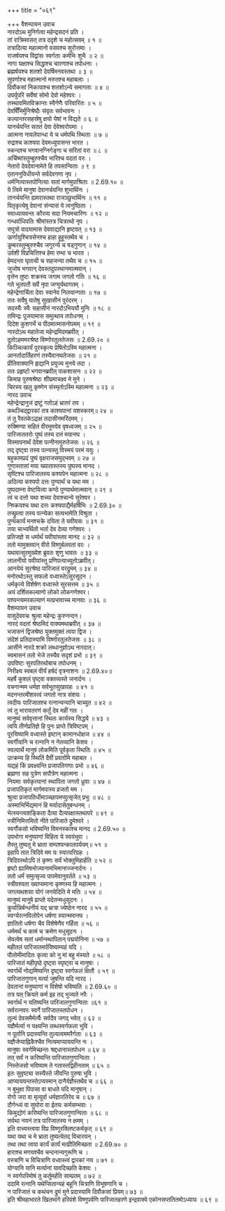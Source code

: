 +++
title = "०६९"

+++
वैशम्पायन उवाच  
नारदोऽथ मुनिर्गत्वा महेन्द्रसदनं प्रति ।  
तां रात्रिमवसत् तत्र ददृशे च महोत्सवम् ॥ १ ॥  
तत्रादित्या महात्मानो वसवश्च सुरोत्तमाः ।  
राजर्षयश्च विद्वांसः स्वर्गताः कर्मभिः शुभैः ॥ २ ॥  
नागा यक्षाश्च सिद्धाश्च चारणाश्च तपोधनाः ।  
ब्रह्मर्षयश्च शतशो देवर्षिमनवस्तथा ॥ ३ ॥  
सुपर्णाश्च महात्मानो मरुतश्च महाबलाः ।  
दिवौकसां निकायाश्च शतशोऽन्ये समागताः ॥ ४ ॥  
उपर्युपरि सर्वेषां सोमो देवो महेश्वरः ।  
तस्थावमितविक्रान्तः स्वैर्गणैः परिवारितः ॥ ५ ॥  
देवर्षिँभिर्मुनिश्रेष्ठैः संवृतः सर्वभावनः ।  
कल्पान्तरसहस्रेषु क्षयो येषां न विद्यते ॥ ६ ॥  
यानर्चयन्ति सततं देवा देवेश्वरोपमाः ।  
आत्मना नावलेपान्धा ये च धर्मपथि स्थिताः ॥ ७ ॥  
रुद्राश्च काश्यपा देवमध्युपासन्त भारत ।  
स्कन्दश्च भगवानग्निर्गङ्गा च सरितां वरा ॥ ८ ॥  
अर्चिष्मांस्तुम्बुरुश्चैव भारिश्च वदतां वरः ।  
नेतारो देवदेवानामेते हि तपसान्विताः ॥ ९ ॥  
एताननुविधीयन्ते सर्वदेवगणा नृप ।  
धर्मनित्यास्तपोनित्याः सतां मार्गमुपाश्रिताः ॥ 2.69.१० ॥  
ये त्विमे मानुषा देवानर्चयन्ति शुभार्थिनः ।  
तानर्चयन्ति ह्यमरास्तथा राजञ्छुभार्थिनः ॥ ११ ॥  
पितृकृत्येषु देवानां संन्यासं ये त्वनुष्ठिताः ।  
स्वाध्यायवन्तः कौरव्य सदा नियमचारिणः ॥ १२ ॥  
गन्धर्वाधिपतिः श्रीमांस्तत्र चित्ररथो नृप ।  
सपुत्रो वादयामास देववाद्यानि हृष्टवत् ॥ १३ ॥  
ऊर्णायुश्चित्रसेनश्च हाहा हूहूस्तथैव च ।  
डुम्बरस्तुम्बुरुश्चैव जगुरन्ये च षड्गुणान् ॥ १४ ॥  
उर्वशी विप्रचित्तिश्च हेमा रम्भा च भारत ।  
हेमदन्ता घृताची च सहजन्या तथैव च ॥ १५ ॥  
जुजोष भगवान् देवस्तदुपस्थानमात्मवान् ।  
वृत्तेन तुष्टः शक्रस्य जगाम जगतो गतिः ॥ १६ ॥  
गते भूतपतौ सर्वे नृपा जग्मुर्यथागतम् ।  
महेन्द्रेणार्चिता देवाः स्वानेव निलयान्गताः ॥ १७ ॥  
ततः सर्वेषु यातेषु सुखासीनं पुरंदरम् ।  
सदस्यैः स्वैः सहासीनं नारदोऽभिययौ मुनिः ॥ १८ ॥  
तमिन्द्रः पूजयामास समुत्थाय तपोधनम् ।  
दिदेश कुशगर्भे च पीठमात्मासनोपमम् ॥ १९ ॥  
नारदोऽथ महातेजा महेन्द्रमिदमब्रवीत् ।  
दूतोऽहममरश्रेष्ठ विष्णोरतुलतेजसः ॥ 2.69.२० ॥  
किञ्चित्कार्यं पुरस्कृत्य प्रेषितोऽस्मि महात्मना ।  
आनर्तादार्तिहरणं तस्यैवानघतेजसः ॥ २१ ॥  
प्रीतिवाक्यानि हृद्यानि प्रयुज्य मुनये तदा ।  
ततः प्रहृष्टो भगवानब्रवीत् पाकशासनः ॥ २२ ॥  
किमाह पुरुषश्रेष्ठः शीघ्रमाचक्ष्व मे मुने ।  
चिरस्य खलु कृष्णेन संस्मृतोऽस्मि महात्मना ॥ २३ ॥  
नारद उवाच  
महेन्द्रेन्द्रानुजं द्रष्टुं गतोऽहं भ्रातरं तव ।  
कथञ्चिद्द्वारकां तत्र काश्यपानां यशस्करम्॥ २४ ॥  
तं तु रैवतकेऽद्राक्षं तदासीनमरिंदमम् ।  
रुक्मिण्या सहितं वीरमुमयेव वृषध्वजम् ॥ २५ ॥  
पारिजाततरोः पुष्पं तस्य दत्तं मयानघ ।  
विस्मापनार्थं देवेश पत्नीनामुरुतेजसः ॥ २६ ॥  
तद् दृष्ट्वा तस्य पत्न्यस्तु विस्मयं परमं ययुः ।  
बहुकामप्रदं पुष्पं वृक्षराजसमुद्भवम् ॥ २७ ॥  
गुणास्तासां मया ख्यातास्तस्य पुष्पस्य मानद ।  
सृष्टिश्च पारिजातस्य कश्यपेन महात्मना ॥ २८ ॥  
अदित्या कश्यपो दत्तः पुण्यार्थं च यथा मम ।  
पुष्पदाम्ना वेष्टयित्वा कण्ठे पुण्यार्थमात्मवान् ॥ २९ ॥  
त्वं च दत्तो यथा शच्या देवाश्चान्ये सुरेश्वर ।  
निष्क्रयश्च यथा दत्तः कश्यपाद्यैर्महर्षिभिः ॥ 2.69.३० ॥  
तच्छ्रुत्वा तस्य पत्न्येका सत्यभामेति विश्रुता ।  
पुण्यकार्यं मनश्चक्रे दयिता ते यवीयसः ॥ ३१ ॥  
तया चाभ्यर्थितो भर्ता देव देव्या गणेश्वरः ।  
प्रतिजज्ञे स धर्मार्थं यवीयांस्तव मानद ॥ ३२ ॥  
ततो मामुक्तवान् वीरो विष्णुर्बलवतां वरः ।  
यथावत्सुरमुख्येश ब्रुवतः शृणु भावतः ॥ ३३ ॥  
लालनीयो यवीयांस्तु प्रणिपत्याच्युतोऽब्रवीत्।  
आनयेयं सुरश्रेष्ठ पारिजातं वरद्रुमम् ॥ ३४ ॥  
मनोरथोऽस्तु सफलो वध्वास्तेऽसुरसूदन ।  
धर्मकृत्ये विशेषेण वध्वास्ते सुरसत्तम ॥ ३५ ॥  
अयं दर्शितकल्याणो लोको लोकगणेश्वर।  
पश्यन्त्यमरकल्याणं मत्प्रभावाच्च मानवाः ॥ ३६ ॥  
वैशम्पायन उवाच  
वासुदेववचः श्रुत्वा महेन्द्रः कुरुनन्दन।  
नारदं वदतां श्रेष्ठमिदं वाक्यमथाब्रवीत् ॥ ३७ ॥  
भजासनं द्विजश्रेष्ठ युक्तमुक्तं त्वया द्विज ।  
संदेशं प्रतिदास्यामि विष्णोरतुलतेजसः ॥ ३८ ॥  
आसीने नारदे शक्रो लब्धानुज्ञोऽथ नारदात्।  
स्वमासनं ततो भेजे तस्यैव सदृशं प्रभो ॥ ३९ ॥  
उपविष्टः सुरपतिरथोबाच तपोधनम् ।  
निरीक्ष्य स्वबलं वीर्यं हर्षदं वृत्रनाशनः ॥ 2.69.४०॥  
महर्षे कुशलं पृष्ट्वा वक्तव्यस्ते जनार्दनः ।  
वचनान्मम धर्मज्ञ सर्वभूतसुखावहः ॥ ४१ ॥  
मदनन्तरमीशस्त्वं जगतो नात्र संशयः ।  
त्वदीयः पारिजातश्च रत्नान्यन्यानि चाच्युत ॥ ४२ ॥  
त्वं तु भारावतरणं कर्तुं देव महीं गतः ।  
मानुष्यं सर्ववृत्तानां स्थितः कार्यस्य सिद्धये ॥ ४३ ॥  
त्वयि तीर्णप्रतिज्ञे हि पुनः प्राप्ते त्रिविष्टपम् ।  
पूरयिष्यामि वध्वास्ते इष्टान् कामानधोक्षज ॥ ४४ ॥  
स्वर्गीयानि च रत्नानि न नेतव्यानि केशव ।  
स्वल्पार्थे मानुषं लोकमिति पूर्वकृता स्थितिः ॥ ४५ ॥  
उत्क्रम्य हि स्थितिं दैवीं प्रवर्तामि महाबल ।  
यद्यहं किं प्रवक्ष्यन्ति प्रजापतिगणाः प्रभो ॥ ४६ ॥  
ब्रह्मणा सह पुत्रेण सपौत्रेण महात्मना ।  
नियमाः सर्वकृत्यानां स्थापिता जगतो ध्रुवाः ॥ ४७ ॥  
प्रजापतिकृतं मार्गमपास्य व्रजतो मम ।  
श्रुत्वा प्रजापतिर्धीमाञ्च्छापमप्युत्सृजेत् प्रभुः ॥ ४८ ॥  
अस्माभिर्भिद्यमानं हि मर्यादासेतुबन्धनम् ।  
भेत्स्यन्त्यशङ्किता दैत्या दैत्यपक्षास्तथापरे ॥ ४९ ॥  
स्त्रीनिमित्तमितो नीते पारिजाते द्रुमेश्वरे ।  
स्वर्गौकसो भविष्यन्ति विमनस्काश्च मानद ॥ 2.69.५० ॥  
उपभोगा मनुष्याणां विहिता ये स्वयंभुवा ।  
तैस्तु तुष्यतु मे भ्राता सम्पश्यन्कालपर्ययम्॥ ५१ ॥  
इहापि तात त्रिदिवे मम यः स्यात्परिग्रहः ।  
त्रिदिवस्थोऽपि तं कृष्णः सर्वं भोक्तुमिहार्हति ॥ ५२ ॥  
हृष्टो ह्यामिषभोज्यानामभिमानाज्जनार्दनः ।  
ततो धर्मं समुत्सृज्य पापमेवानुवर्तते ॥ ५३ ॥  
स्त्रीवश्यता ख्याप्यमाना कृष्णस्य हि महात्मनः ।  
जगत्यथशसा योगं जनयेदिति मे मतिः ॥ ५४ ॥  
मानुष्यं मानुषे प्राप्तो यदेतन्मधुसूदनः ।  
कुर्यान्निर्बन्धनीयं यद् भ्रात्रा ज्येष्ठेन नारद ॥ ५५ ॥  
स्वर्ग्यरत्नविलोपेन धर्षणा स्यान्ममानघ ।  
ज्ञातितो धर्षणा चैव विशेषेणैव गर्हिता ॥ ५६ ॥  
धर्ममर्थं च कामं च क्रमेण मधुसूदनः ।  
सेवत्वेष सतां धर्मान्स्थापितान् पद्मयोनिना ॥ ५७ ॥  
महीतलं पारिजातमर्पयिष्याम्यहं यदि ।  
पौलोमीमादितः कृत्वा को नु मां बहु मंस्यते ॥ ५८ ॥  
पारिजातं महीपृष्ठे दृष्ट्वा स्पृष्ट्वा च मानुषाः ।  
स्वर्गार्थे नोद्यमिष्यन्ति दृष्ट्वा स्वर्गफलं क्षितौ ॥ ५९ ॥  
पारिजातगुणान् मर्त्या जुषन्ति यदि नारद ।  
देवतानां मनुष्याणां न विशेषो भविष्यति ॥ 2.69.६० ॥  
तत्र यत् क्रियते कर्म इह तद् भुज्यते नरैः ।  
स्वर्गार्थं न यतिष्यन्ति पारिजातगुणान्विताः ॥६१ ॥  
सर्वरत्नवरः स्वर्गे पारिजातस्तपोधन ।  
तुल्यं देवसमैर्मर्त्यैः सर्वदैव जगद् भवेत् ॥ ६२ ॥  
यज्ञैर्मर्त्या न यक्ष्यन्ति लब्धस्वर्गफला भुवि ।  
न पूर्तानि प्रदास्यन्ति तुल्यत्वममरैर्गताः ॥ ६३ ॥  
यज्ञैर्जप्याह्निकैश्चैव नित्यमाप्याययन्ति नः ।  
मानुषाः स्वर्गमिच्छन्तः श्रद्दधानास्तपोधन ॥ ६४ ॥  
तत् सर्वं न करिष्यन्ति पारिजातगुणान्विताः ।  
निस्तेजसो भविष्याम ते गतास्तद्विहीनताम् ॥ ६५ ॥  
इतः सुवृष्ट्या सस्यैस्ते जीवन्ति पुरुषा भुवि ।  
आप्याययन्तस्तेऽप्यस्मान् दानैर्यज्ञैस्तथैव च ॥ ६६ ॥  
न बुभुक्षा पिपासा वा बाधते यदि मानुषान् ।  
रोगो जरा वा मृत्युर्वा धर्मज्ञारतिरेव च ॥ ६७ ॥  
दौर्गन्ध्यं वा सुघोरा वा ईतयः कर्मसम्भवाः ।  
किमुद्योगं करिष्यन्ति पारिजातगुणान्विताः ॥ ६८ ॥  
सर्वथा नयनं तत्र पारिजातस्य न क्षमम् ।  
इति वाच्यस्त्वया विप्र विष्णुरक्लिष्टकर्मकृत् ॥ ६९ ॥  
यथा यथा च मे भ्राता तुष्यत्येतद् विचारयन् ।  
तथा तथा त्वया कार्यं कार्यं मत्प्रीतिमिच्छता ॥ 2.69.७० ॥  
हाराश्च मणयश्चैव चन्दनान्यगुरूणि च ।  
वस्त्राणि च विचित्राणि वध्वास्त्वं द्वारकां नय ॥ ७१ ॥  
योग्यानि यानि मर्त्यानां यावदिच्छति केशवः ।  
न स्वर्गपरिमोषं तु कर्तुमर्हति साम्प्रतम् ॥ ७२ ॥  
ददामि रत्नानि यथेप्सितान्यहं बहूनि चित्राणि विभूषणानि च ।  
न पारिजातं च कथंचन द्रुमं मुने प्रदास्यामि दिवौकसां प्रियम्॥ ७३ ॥  
इति श्रीमहाभारते खिलभागे हरिवंशे विष्णुपर्वणि पारिजातहरणे इन्द्रवाक्ये एकोनसप्ततितमोऽध्यायः ॥ ६९ ॥